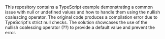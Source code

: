 This repository contains a TypeScript example demonstrating a common issue with null or undefined values and how to handle them using the nullish coalescing operator. The original code produces a compilation error due to TypeScript's strict null checks. The solution showcases the use of the nullish coalescing operator (??) to provide a default value and prevent the error.